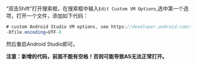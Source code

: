 “双击Shift”打开搜索框，在搜索框中输入`Edit Custom VM Options`,选中第一个选项，打开一个文件，添加如下代码：

```java
# custom Android Studio VM options, see https://developer.android.com/studio/intro/studio-config.html
-Dfile.encoding=UTF-8
```

然后重启Android Studio即可。

**注意：新增的代码，前面不能有空格！否则可能导致AS无法正常打开。**

